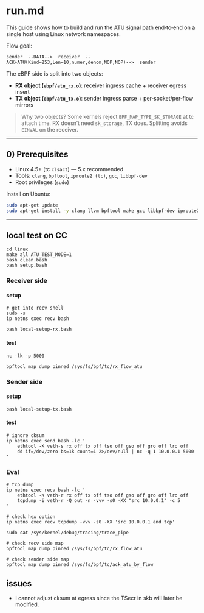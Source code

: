 # run.md

This guide shows how to build and run the ATU signal path end‑to‑end on a single host using Linux network namespaces.

Flow goal:
```
sender  --DATA-->  receiver  --ACK+ATU(Kind=253,Len=10,numer,denom,NOP,NOP)-->  sender
```

The eBPF side is split into two objects:
- **RX object (`ebpf/atu_rx.o`)**: receiver ingress cache + receiver egress insert
- **TX object (`ebpf/atu_tx.o`)**: sender ingress parse + per‑socket/per‑flow mirrors

> Why two objects? Some kernels reject `BPF_MAP_TYPE_SK_STORAGE` at tc attach time. RX doesn’t need `sk_storage`, TX does. Splitting avoids `EINVAL` on the receiver.

---

## 0) Prerequisites
- Linux 4.5+ (tc `clsact`) — 5.x recommended
- Tools: `clang`, `bpftool`, `iproute2 (tc)`, `gcc`, `libbpf-dev`
- Root privileges (`sudo`)

Install on Ubuntu:
```bash
sudo apt-get update
sudo apt-get install -y clang llvm bpftool make gcc libbpf-dev iproute2 net-tools ethtool
```

---

## local test on CC


```
cd linux
make all ATU_TEST_MODE=1
bash clean.bash
bash setup.bash
```

### Receiver side

#### setup
```
# get into recv shell
sudo -s
ip netns exec recv bash

bash local-setup-rx.bash
```
#### test
```
nc -lk -p 5000

bpftool map dump pinned /sys/fs/bpf/tc/rx_flow_atu
```

### Sender side

#### setup
```
bash local-setup-tx.bash
```
#### test
```
# ignore cksum
ip netns exec send bash -lc '
    ethtool -K veth-s rx off tx off tso off gso off gro off lro off
    dd if=/dev/zero bs=1k count=1 2>/dev/null | nc -q 1 10.0.0.1 5000
'
```

### Eval
```
# tcp dump
ip netns exec recv bash -lc '
    ethtool -K veth-r rx off tx off tso off gso off gro off lro off
    tcpdump -i veth-r -Q out -n -vvv -s0 -XX "src 10.0.0.1" -c 5
'

# check hex option
ip netns exec recv tcpdump -vvv -s0 -XX 'src 10.0.0.1 and tcp' 

sudo cat /sys/kernel/debug/tracing/trace_pipe

# check recv side map
bpftool map dump pinned /sys/fs/bpf/tc/rx_flow_atu

# check sender side map
bpftool map dump pinned /sys/fs/bpf/tc/ack_atu_by_flow
```

## issues

- I cannot adjust cksum at egress since the TSecr in skb will later be modified.
